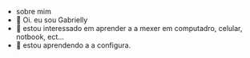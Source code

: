 - sobre mim  
- 👋 Oi. eu sou Gabrielly
- 👀 estou interessado em aprender a a mexer em computadro, celular, notbook, ect... 
- 🌱 estou aprendendo a a configura.
